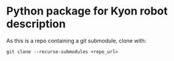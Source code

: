 # Python package for Kyon robot description

As this is a repo containing a git submodule, clone with:

```
git clone --recurse-submodules <repo_url>
```
